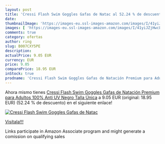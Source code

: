 ```yaml
---
layout: post
title: 'Cressi Flash Swim Goggles Gafas de Natac al 52.24 % de descuento'
date: 
thumbnailImage: 'https://images-eu.ssl-images-amazon.com/images/I/41yiJZjHwcL._SL200_.jpg'
images: [ 'https://images-eu.ssl-images-amazon.com/images/I/41yiJZjHwcL._SL200_.jpg' ]
comments: true
category: ofertas
author: ring
slug: B007CXY5PE
description:
actualPrice: 9.05 EUR
currency: EUR
price: 9.05
comparePrice: 18.95 EUR
inStock: true
prodname: 'Cressi Flash Swim Goggles Gafas de Natación Premium para Adultos 100% Anti UV  Negro  Talla Única'
---
```


Ahora mismo tienes [Cressi Flash Swim Goggles Gafas de Natación Premium para Adultos 100% Anti UV  Negro  Talla Única](https://www.amazon.es/dp/B007CXY5PE/?tag=tolees-21) a 9.05 EUR (original: 18.95 EUR) (52.24 %  de descuento) en el siguiente enlace!

[![Cressi Flash Swim Goggles Gafas de Natac](https://images-eu.ssl-images-amazon.com/images/I/41yiJZjHwcL._SL200_.jpg)](https://www.amazon.es/dp/B007CXY5PE/?tag=tolees-21)

[Visítala!!!](https://www.amazon.es/dp/B007CXY5PE/?tag=tolees-21)

Links participate in Amazon Associate program and might generate a comission on qualifying sales
